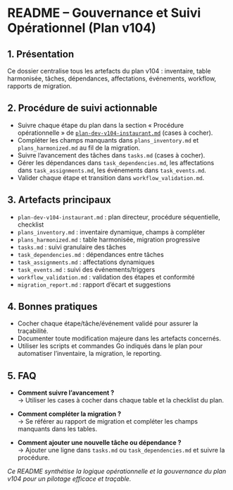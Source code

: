 # README – Gouvernance et Suivi Opérationnel (Plan v104)

## 1. Présentation

Ce dossier centralise tous les artefacts du plan v104 : inventaire, table harmonisée, tâches, dépendances, affectations, événements, workflow, rapports de migration.

## 2. Procédure de suivi actionnable

- Suivre chaque étape du plan dans la section « Procédure opérationnelle » de [`plan-dev-v104-instaurant.md`](plan-dev-v104-instaurant.md:1) (cases à cocher).
- Compléter les champs manquants dans `plans_inventory.md` et `plans_harmonized.md` au fil de la migration.
- Suivre l’avancement des tâches dans `tasks.md` (cases à cocher).
- Gérer les dépendances dans `task_dependencies.md`, les affectations dans `task_assignments.md`, les événements dans `task_events.md`.
- Valider chaque étape et transition dans `workflow_validation.md`.

## 3. Artefacts principaux

- `plan-dev-v104-instaurant.md` : plan directeur, procédure séquentielle, checklist
- `plans_inventory.md` : inventaire dynamique, champs à compléter
- `plans_harmonized.md` : table harmonisée, migration progressive
- `tasks.md` : suivi granulaire des tâches
- `task_dependencies.md` : dépendances entre tâches
- `task_assignments.md` : affectations dynamiques
- `task_events.md` : suivi des événements/triggers
- `workflow_validation.md` : validation des étapes et conformité
- `migration_report.md` : rapport d’écart et suggestions

## 4. Bonnes pratiques

- Cocher chaque étape/tâche/événement validé pour assurer la traçabilité.
- Documenter toute modification majeure dans les artefacts concernés.
- Utiliser les scripts et commandes Go indiqués dans le plan pour automatiser l’inventaire, la migration, le reporting.

## 5. FAQ

- **Comment suivre l’avancement ?**  
  → Utiliser les cases à cocher dans chaque table et la checklist du plan.

- **Comment compléter la migration ?**  
  → Se référer au rapport de migration et compléter les champs manquants dans les tables.

- **Comment ajouter une nouvelle tâche ou dépendance ?**  
  → Ajouter une ligne dans `tasks.md` ou `task_dependencies.md` et suivre la procédure.

*Ce README synthétise la logique opérationnelle et la gouvernance du plan v104 pour un pilotage efficace et traçable.*